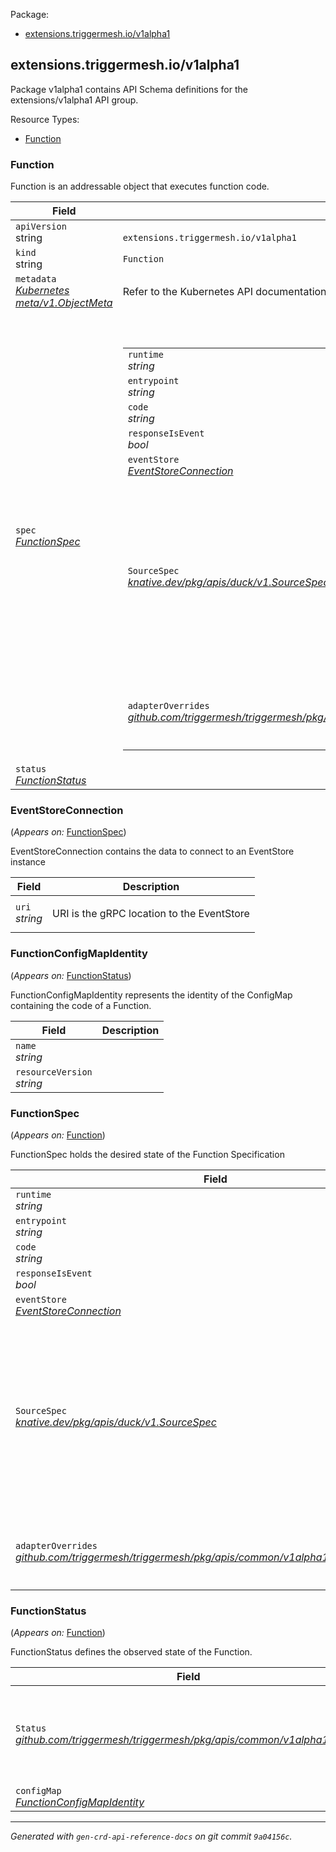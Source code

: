<style>
.bs-sidebar {
display: none;
}
</style>
<p>Package:</p>
<ul>
<li>
<a href="#extensions.triggermesh.io%2fv1alpha1">extensions.triggermesh.io/v1alpha1</a>
</li>
</ul>
<h2 id="extensions.triggermesh.io/v1alpha1">extensions.triggermesh.io/v1alpha1</h2>
<p>
<p>Package v1alpha1 contains API Schema definitions for the extensions/v1alpha1 API group.</p>
</p>
Resource Types:
<ul><li>
<a href="#extensions.triggermesh.io/v1alpha1.Function">Function</a>
</li></ul>
<h3 id="extensions.triggermesh.io/v1alpha1.Function">Function
</h3>
<p>
<p>Function is an addressable object that executes function code.</p>
</p>
<table>
<thead>
<tr>
<th>Field</th>
<th>Description</th>
</tr>
</thead>
<tbody>
<tr>
<td>
<code>apiVersion</code></br>
string</td>
<td>
<code>
extensions.triggermesh.io/v1alpha1
</code>
</td>
</tr>
<tr>
<td>
<code>kind</code></br>
string
</td>
<td><code>Function</code></td>
</tr>
<tr>
<td>
<code>metadata</code></br>
<em>
<a href="https://kubernetes.io/docs/reference/generated/kubernetes-api/v1.18/#objectmeta-v1-meta">
Kubernetes meta/v1.ObjectMeta
</a>
</em>
</td>
<td>
Refer to the Kubernetes API documentation for the fields of the
<code>metadata</code> field.
</td>
</tr>
<tr>
<td>
<code>spec</code></br>
<em>
<a href="#extensions.triggermesh.io/v1alpha1.FunctionSpec">
FunctionSpec
</a>
</em>
</td>
<td>
<br/>
<br/>
<table>
<tr>
<td>
<code>runtime</code></br>
<em>
string
</em>
</td>
<td>
</td>
</tr>
<tr>
<td>
<code>entrypoint</code></br>
<em>
string
</em>
</td>
<td>
</td>
</tr>
<tr>
<td>
<code>code</code></br>
<em>
string
</em>
</td>
<td>
</td>
</tr>
<tr>
<td>
<code>responseIsEvent</code></br>
<em>
bool
</em>
</td>
<td>
</td>
</tr>
<tr>
<td>
<code>eventStore</code></br>
<em>
<a href="#extensions.triggermesh.io/v1alpha1.EventStoreConnection">
EventStoreConnection
</a>
</em>
</td>
<td>
</td>
</tr>
<tr>
<td>
<code>SourceSpec</code></br>
<em>
<a href="https://pkg.go.dev/knative.dev/pkg/apis/duck/v1#SourceSpec">
knative.dev/pkg/apis/duck/v1.SourceSpec
</a>
</em>
</td>
<td>
<p>
(Members of <code>SourceSpec</code> are embedded into this type.)
</p>
<p>Support sending to an event sink instead of replying,
as well as setting the CloudEvents &lsquo;type&rsquo; and &lsquo;source&rsquo; attributes
using CloudEventOverrides (hack).</p>
</td>
</tr>
<tr>
<td>
<code>adapterOverrides</code></br>
<em>
<a href="https://pkg.go.dev/github.com/triggermesh/triggermesh/pkg/apis/common/v1alpha1#AdapterOverrides">
github.com/triggermesh/triggermesh/pkg/apis/common/v1alpha1.AdapterOverrides
</a>
</em>
</td>
<td>
<em>(Optional)</em>
<p>Adapter spec overrides parameters.</p>
</td>
</tr>
</table>
</td>
</tr>
<tr>
<td>
<code>status</code></br>
<em>
<a href="#extensions.triggermesh.io/v1alpha1.FunctionStatus">
FunctionStatus
</a>
</em>
</td>
<td>
</td>
</tr>
</tbody>
</table>
<h3 id="extensions.triggermesh.io/v1alpha1.EventStoreConnection">EventStoreConnection
</h3>
<p>
(<em>Appears on:</em>
<a href="#extensions.triggermesh.io/v1alpha1.FunctionSpec">FunctionSpec</a>)
</p>
<p>
<p>EventStoreConnection contains the data to connect to
an EventStore instance</p>
</p>
<table>
<thead>
<tr>
<th>Field</th>
<th>Description</th>
</tr>
</thead>
<tbody>
<tr>
<td>
<code>uri</code></br>
<em>
string
</em>
</td>
<td>
<p>URI is the gRPC location to the EventStore</p>
</td>
</tr>
</tbody>
</table>
<h3 id="extensions.triggermesh.io/v1alpha1.FunctionConfigMapIdentity">FunctionConfigMapIdentity
</h3>
<p>
(<em>Appears on:</em>
<a href="#extensions.triggermesh.io/v1alpha1.FunctionStatus">FunctionStatus</a>)
</p>
<p>
<p>FunctionConfigMapIdentity represents the identity of the ConfigMap
containing the code of a Function.</p>
</p>
<table>
<thead>
<tr>
<th>Field</th>
<th>Description</th>
</tr>
</thead>
<tbody>
<tr>
<td>
<code>name</code></br>
<em>
string
</em>
</td>
<td>
</td>
</tr>
<tr>
<td>
<code>resourceVersion</code></br>
<em>
string
</em>
</td>
<td>
</td>
</tr>
</tbody>
</table>
<h3 id="extensions.triggermesh.io/v1alpha1.FunctionSpec">FunctionSpec
</h3>
<p>
(<em>Appears on:</em>
<a href="#extensions.triggermesh.io/v1alpha1.Function">Function</a>)
</p>
<p>
<p>FunctionSpec holds the desired state of the Function Specification</p>
</p>
<table>
<thead>
<tr>
<th>Field</th>
<th>Description</th>
</tr>
</thead>
<tbody>
<tr>
<td>
<code>runtime</code></br>
<em>
string
</em>
</td>
<td>
</td>
</tr>
<tr>
<td>
<code>entrypoint</code></br>
<em>
string
</em>
</td>
<td>
</td>
</tr>
<tr>
<td>
<code>code</code></br>
<em>
string
</em>
</td>
<td>
</td>
</tr>
<tr>
<td>
<code>responseIsEvent</code></br>
<em>
bool
</em>
</td>
<td>
</td>
</tr>
<tr>
<td>
<code>eventStore</code></br>
<em>
<a href="#extensions.triggermesh.io/v1alpha1.EventStoreConnection">
EventStoreConnection
</a>
</em>
</td>
<td>
</td>
</tr>
<tr>
<td>
<code>SourceSpec</code></br>
<em>
<a href="https://pkg.go.dev/knative.dev/pkg/apis/duck/v1#SourceSpec">
knative.dev/pkg/apis/duck/v1.SourceSpec
</a>
</em>
</td>
<td>
<p>
(Members of <code>SourceSpec</code> are embedded into this type.)
</p>
<p>Support sending to an event sink instead of replying,
as well as setting the CloudEvents &lsquo;type&rsquo; and &lsquo;source&rsquo; attributes
using CloudEventOverrides (hack).</p>
</td>
</tr>
<tr>
<td>
<code>adapterOverrides</code></br>
<em>
<a href="https://pkg.go.dev/github.com/triggermesh/triggermesh/pkg/apis/common/v1alpha1#AdapterOverrides">
github.com/triggermesh/triggermesh/pkg/apis/common/v1alpha1.AdapterOverrides
</a>
</em>
</td>
<td>
<em>(Optional)</em>
<p>Adapter spec overrides parameters.</p>
</td>
</tr>
</tbody>
</table>
<h3 id="extensions.triggermesh.io/v1alpha1.FunctionStatus">FunctionStatus
</h3>
<p>
(<em>Appears on:</em>
<a href="#extensions.triggermesh.io/v1alpha1.Function">Function</a>)
</p>
<p>
<p>FunctionStatus defines the observed state of the Function.</p>
</p>
<table>
<thead>
<tr>
<th>Field</th>
<th>Description</th>
</tr>
</thead>
<tbody>
<tr>
<td>
<code>Status</code></br>
<em>
<a href="https://pkg.go.dev/github.com/triggermesh/triggermesh/pkg/apis/common/v1alpha1#Status">
github.com/triggermesh/triggermesh/pkg/apis/common/v1alpha1.Status
</a>
</em>
</td>
<td>
<p>
(Members of <code>Status</code> are embedded into this type.)
</p>
</td>
</tr>
<tr>
<td>
<code>configMap</code></br>
<em>
<a href="#extensions.triggermesh.io/v1alpha1.FunctionConfigMapIdentity">
FunctionConfigMapIdentity
</a>
</em>
</td>
<td>
</td>
</tr>
</tbody>
</table>
<hr/>
<p><em>
Generated with <code>gen-crd-api-reference-docs</code>
on git commit <code>9a04156c</code>.
</em></p>
